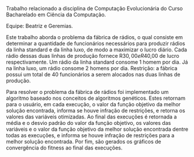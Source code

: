Trabalho relacionado a disciplina de Computação Evolucionária do Curso Bacharelado em Ciência da Computação.

Equipe: Beatriz e Geremias.

Este trabalho aborda o problema da fábrica de rádios, o qual consiste em determinar a quantidade de funcionários necessários para produzir rádios da linha standard e da linha luxo, de modo a maximizar o lucro diário. 
Cada rádio dessas duas linhas de produção fornece R$30,00 e R$40,00 de lucro respectivamente. 
Um rádio da linha standard consome 1 homem por dia. Já na linha luxo, um rádio consome 2 homens por dia. 
Restrição: a fábrica possui um total de 40 funcionários a serem alocados nas duas linhas de produção.


Para resolver o problema da fábrica de rádios foi implementado um algoritmo baseado nos conceitos de algoritmos genéticos. 
Estes retornam para o usuário, em cada execução, o valor da função objetivo da melhor solução encontrada, informa se houve infração de restrições, e retorna os valores das variáveis otimizadas. 
Ao final das execuções é retornada a média e o desvio padrão do valor da função objetivo, os valores das variáveis e o valor da função objetivo da melhor solução encontrada dentre todas as execuções, 
e informa se houve infração de restrições para a melhor solução encontrada. Por fim, são gerados os gráficos de convergência do fitness ao final das execuções.
